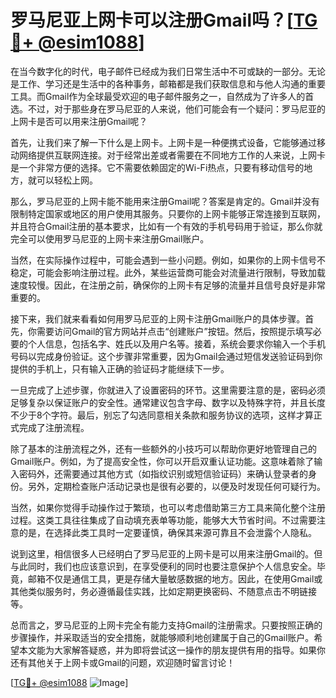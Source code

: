 # 罗马尼亚上网卡可以注册Gmail吗？[[TG💪+ @esim1088](https://t.me/s/esim1088)]

在当今数字化的时代，电子邮件已经成为我们日常生活中不可或缺的一部分。无论是工作、学习还是生活中的各种事务，邮箱都是我们获取信息和与他人沟通的重要工具。而Gmail作为全球最受欢迎的电子邮件服务之一，自然成为了许多人的首选。不过，对于那些身在罗马尼亚的人来说，他们可能会有一个疑问：罗马尼亚的上网卡是否可以用来注册Gmail呢？

首先，让我们来了解一下什么是上网卡。上网卡是一种便携式设备，它能够通过移动网络提供互联网连接。对于经常出差或者需要在不同地方工作的人来说，上网卡是一个非常方便的选择。它不需要依赖固定的Wi-Fi热点，只要有移动信号的地方，就可以轻松上网。

那么，罗马尼亚的上网卡能不能用来注册Gmail呢？答案是肯定的。Gmail并没有限制特定国家或地区的用户使用其服务。只要你的上网卡能够正常连接到互联网，并且符合Gmail注册的基本要求，比如有一个有效的手机号码用于验证，那么你就完全可以使用罗马尼亚的上网卡来注册Gmail账户。

当然，在实际操作过程中，可能会遇到一些小问题。例如，如果你的上网卡信号不稳定，可能会影响注册过程。此外，某些运营商可能会对流量进行限制，导致加载速度较慢。因此，在注册之前，确保你的上网卡有足够的流量并且信号良好是非常重要的。

接下来，我们就来看看如何用罗马尼亚的上网卡注册Gmail账户的具体步骤。首先，你需要访问Gmail的官方网站并点击“创建账户”按钮。然后，按照提示填写必要的个人信息，包括名字、姓氏以及用户名等。接着，系统会要求你输入一个手机号码以完成身份验证。这个步骤非常重要，因为Gmail会通过短信发送验证码到你提供的手机上，只有输入正确的验证码才能继续下一步。

一旦完成了上述步骤，你就进入了设置密码的环节。这里需要注意的是，密码必须足够复杂以保证账户的安全性。通常建议包含字母、数字以及特殊字符，并且长度不少于8个字符。最后，别忘了勾选同意相关条款和服务协议的选项，这样才算正式完成了注册流程。

除了基本的注册流程之外，还有一些额外的小技巧可以帮助你更好地管理自己的Gmail账户。例如，为了提高安全性，你可以开启双重认证功能。这意味着除了输入密码外，还需要通过其他方式（如指纹识别或短信验证码）来确认登录者的身份。另外，定期检查账户活动记录也是很有必要的，以便及时发现任何可疑行为。

当然，如果你觉得手动操作过于繁琐，也可以考虑借助第三方工具来简化整个注册过程。这类工具往往集成了自动填充表单等功能，能够大大节省时间。不过需要注意的是，在选择此类工具时一定要谨慎，确保其来源可靠且不会泄露个人隐私。

说到这里，相信很多人已经明白了罗马尼亚的上网卡是可以用来注册Gmail的。但与此同时，我们也应该意识到，在享受便利的同时也要注意保护个人信息安全。毕竟，邮箱不仅是通信工具，更是存储大量敏感数据的地方。因此，在使用Gmail或其他类似服务时，务必遵循最佳实践，比如定期更换密码、不随意点击不明链接等。

总而言之，罗马尼亚的上网卡完全有能力支持Gmail的注册需求。只要按照正确的步骤操作，并采取适当的安全措施，就能够顺利地创建属于自己的Gmail账户。希望本文能为大家解答疑惑，并为即将尝试这一操作的朋友提供有用的指导。如果你还有其他关于上网卡或Gmail的问题，欢迎随时留言讨论！

[[TG💪+ @esim1088](https://t.me/s/esim1088) ![Image](https://i.postimg.cc/4NQfJmqS/Snipaste-2025-05-13-00-14-12.png)]